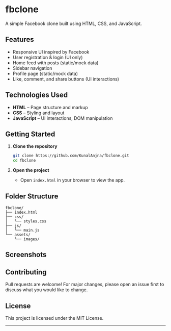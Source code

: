 

# fbclone

A simple Facebook clone built using HTML, CSS, and JavaScript.

## Features

- Responsive UI inspired by Facebook
- User registration & login (UI only)
- Home feed with posts (static/mock data)
- Sidebar navigation
- Profile page (static/mock data)
- Like, comment, and share buttons (UI interactions)

## Technologies Used

- **HTML** – Page structure and markup
- **CSS** – Styling and layout
- **JavaScript** – UI interactions, DOM manipulation

## Getting Started

1. **Clone the repository**
   ```bash
   git clone https://github.com/KunalAnjna/fbclone.git
   cd fbclone
   ```

2. **Open the project**
   - Open `index.html` in your browser to view the app.

## Folder Structure

```
fbclone/
├── index.html
├── css/
│   └── styles.css
├── js/
│   └── main.js
└── assets/
    └── images/
```

## Screenshots

<!-- Add screenshots of your app here by uploading images in the assets/images/ directory and linking them below -->
<!-- ![Screenshot](assets/images/screenshot.png) -->

## Contributing

Pull requests are welcome! For major changes, please open an issue first to discuss what you would like to change.

## License

This project is licensed under the MIT License.

---
